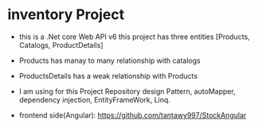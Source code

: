 # inventory Project 
- this is a .Net core Web API v6
this project has three entities [Products, Catalogs, ProductDetails]

- Products has manay to many relationship with catalogs
- ProductsDetails has a weak relationship with Products

- I am using for this Project Repository design Pattern, autoMapper, dependency injection, EntityFrameWork, Linq.

- frontend side(Angular): https://github.com/tantawy997/StockAngular
